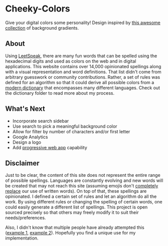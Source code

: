 # Cheeky-Colors
Give your digital colors some personality! Design inspired by [this awesome collection](https://github.com/webkul/coolhue) of background gradients.

## About
Using [LeetSpeak](https://en.wikipedia.org/wiki/Leet), there are many fun words that can be spelled using the hexadecimal digits and used as colors on the web and in digital applications. This website contains over 14,000 opinionated spellings along with a visual representation and word definitions. That list didn't come from arbitrary guesswork or community contributions. Rather, a set of rules was defined for an algorithm so that it could derive all possible colors from a [modern dictionary](https://dumps.wikimedia.org/enwiktionary/20170620/) that encompasses many different languages. Check out the dictionary folder to read more about my process.

 ## What's Next
  * Incorporate search sidebar
  * Use search to pick a meaningful background color
  * Allow for filter by number of characters and/or first letter
  * Google Analytics
  * Design a logo
  * Add [progressive web app](https://developers.google.com/web/fundamentals/engage-and-retain/web-app-manifest/) capability
 
## Disclaimer
Just to be clear, the content of this site does not represent the entire range of possible spellings. Languages are constantly evolving and new words will be created that may not reach this site (assuming emojis don't [completely replace](https://www.thesocialclinic.com/are-emojis-replacing-words/) our use of written words). On top of that, these spellings are opinionated. I defined a certain set of rules and let an algorithm do all the work. By using different rules or changing the spelling of certain words, one could easily generate a different list of spellings. This project is open sourced precisely so that others may freely modify it to suit their needs/preferences.

Also, I didn't know that multiple people have already attempted this ([example 1](http://hexu.al), [example 2](http://bada55.io)). Hopefully you find a unique use for my implementation.
